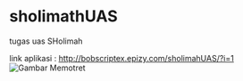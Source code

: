 # sholimathUAS

tugas uas SHolimah

link aplikasi : http://bobscriptex.epizy.com/sholimahUAS/?i=1
![Gambar Memotret](https://i.ibb.co/3W5gbL0/sholimah.jpg)
